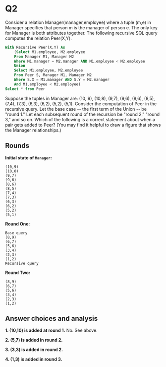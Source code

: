 Q2
=

Consider a relation Manager(manager,employee) where a tuple (m,e) in Manager specifies that person m is the manager of person e. The only key for Manager is both attributes together. The following recursive SQL query computes the relation Peer(X,Y).

```sql
With Recursive Peer(X,Y) As
    (Select M1.employee, M2.employee
    From Manager M1, Manager M2
    Where M1.manager = M2.manager AND M1.employee < M2.employee
    Union
    Select M1.employee, M2.employee
    From Peer S, Manager M1, Manager M2
    Where S.X = M1.manager AND S.Y = M2.manager
    And M1.employee < M2.employee)
Select * from Peer
```

Suppose the tuples in Manager are: (10, 9), (10,8), (9,7), (9,6), (8,6), (8,5), (7,4), (7,3), (6,3), (6,2), (5,2), (5,1). Consider the computation of Peer in the recursive query. Let the base case -- the first term of the Union -- be "round 1." Let each subsequent round of the recursion be "round 2," "round 3," and so on. Which of the following is a correct statement about when a pair gets added to Peer? (You may find it helpful to draw a figure that shows the Manager relationships.)

Rounds
-

**Initial state of `Manager`:**

```
(10,9)
(10,8)
(9,7)
(9,6)
(8,6)
(8,5)
(7,4)
(7,3)
(6,3)
(6,2)
(5,2)
(5,1)
```

**Round One:**

```
Base query
(8,9)
(6,7)
(5,6)
(3,4)
(2,3)
(1,2)
Recursive query

```

**Round Two:**

```
(8,9)
(6,7)
(5,6)
(3,4)
(2,3)
(1,2)
```

Answer choices and analysis
-



**1. (10,10) is added at round 1.**
    No. See above.

**2. (5,7) is added in round 2.**

**3. (3,3) is added in round 2.**

**4. (1,3) is added in round 3.**

